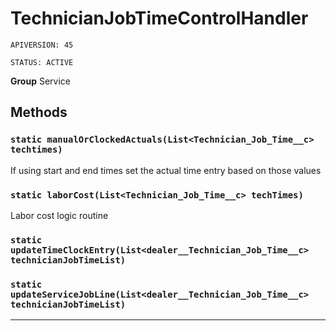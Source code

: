# TechnicianJobTimeControlHandler

`APIVERSION: 45`

`STATUS: ACTIVE`



**Group** Service

## Methods
### `static manualOrClockedActuals(List<Technician_Job_Time__c> techtimes)`

If using start and end times set the actual time entry based on those values

### `static laborCost(List<Technician_Job_Time__c> techTimes)`

Labor cost logic routine

### `static updateTimeClockEntry(List<dealer__Technician_Job_Time__c> technicianJobTimeList)`
### `static updateServiceJobLine(List<dealer__Technician_Job_Time__c> technicianJobTimeList)`
---
